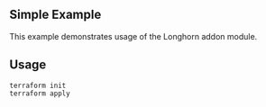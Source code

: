 ## Simple Example

This example demonstrates usage of the Longhorn addon module.

## Usage

```
terraform init
terraform apply
```

<!-- TEMPLATE: Please do not remove BEGIN_TF_DOCS/END_TF_DOCS comments below -->
<!-- BEGIN_TF_DOCS -->
<!-- END_TF_DOCS -->
